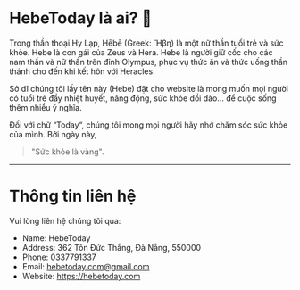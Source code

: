 # HebeToday là ai? 👋

Trong thần thoại Hy Lạp, Hēbē (Greek: Ἥβη) là một nữ thần tuổi trẻ và sức khỏe. Hebe là con gái của Zeus và Hera. Hebe là người giữ cốc cho các nam thần và nữ thần trên đỉnh Olympus, phục vụ thức ăn và thức uống thần thánh cho đến khi kết hôn với Heracles.  

Sở dĩ chúng tôi lấy tên này (Hebe) đặt cho website là mong muốn mọi người có tuổi trẻ đầy nhiệt huyết, năng động, sức khỏe dồi dào… để cuộc sống thêm nhiều ý nghĩa.  

Đối với chữ “Today“, chúng tôi mong mọi người hãy nhớ chăm sóc sức khỏe của mình. Bởi ngày này,
> "Sức khỏe là vàng".
***

# Thông tin liên hệ
Vui lòng liên hệ chúng tôi qua:  
- Name: HebeToday
- Address: 362 Tôn Đức Thắng, Đà Nẵng, 550000
- Phone: 0337791337
- Email: hebetoday.com@gmail.com
- Website: https://hebetoday.com
